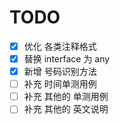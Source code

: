 # TODO
- [x] 优化 各类注释格式
- [x] 替换 interface 为 any
- [x] 新增 号码识别方法
- [ ] 补充 时间单测用例
- [ ] 补充 其他的 单测用例
- [ ] 补充 其他的 英文说明